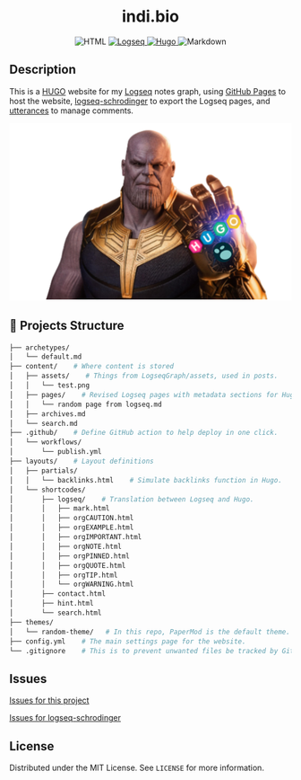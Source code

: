 <h1 align="center">
    indi.bio
</h1>

<p align="center">
    <img
        alt="HTML"
        src="https://img.shields.io/badge/html5-%23E34F26.svg?style=for-the-badge&logo=html5&logoColor=white">
    <a href="https://logseq.com/#/">
    <img
        alt="Logseq"
        src="https://img.shields.io/static/v1?label=&message=LOGSEQ&color=002B35&style=for-the-badge">
    </a>
    <a href="https://gohugo.io/">
    <img
        alt="Hugo"
        src="https://img.shields.io/badge/Hugo-black.svg?style=for-the-badge&logo=Hugo">
    </a>
    <img
        alt="Markdown"
        src="https://img.shields.io/badge/markdown-%23000000.svg?style=for-the-badge&logo=markdown&logoColor=white">
</a>

## Description

This is a [HUGO](https://gohugo.io/) website for my [Logseq](https://logseq.com/#/) notes graph, using [GitHub Pages](https://pages.github.com/) to host the website, [logseq-schrodinger](https://github.com/sawhney17/logseq-schrodinger) to export the Logseq pages, and [utterances](https://utteranc.es/) to manage comments.

![how i feel using this setup](./src/thanos_logseq_hugo.svg)

## 🧱 Projects Structure

```bash
├── archetypes/
│   └── default.md
├── content/    # Where content is stored
│   ├── assets/    # Things from LogseqGraph/assets, used in posts.
│   │   └── test.png
│   ├── pages/    # Revised Logseq pages with metadata sections for Hugo.
│   │   └── random page from logseq.md
│   ├── archives.md
│   └── search.md
├── .github/    # Define GitHub action to help deploy in one click.
│   └── workflows/
│       └── publish.yml
├── layouts/    # Layout definitions
│   ├── partials/
│   │   └── backlinks.html    # Simulate backlinks function in Hugo.
│   └── shortcodes/
│       ├── logseq/    # Translation between Logseq and Hugo.
│       │   ├── mark.html
│       │   ├── orgCAUTION.html
│       │   ├── orgEXAMPLE.html
│       │   ├── orgIMPORTANT.html
│       │   ├── orgNOTE.html
│       │   ├── orgPINNED.html
│       │   ├── orgQUOTE.html
│       │   ├── orgTIP.html
│       │   └── orgWARNING.html
│       ├── contact.html
│       ├── hint.html
│       └── search.html
├── themes/
│   └── random-theme/   # In this repo, PaperMod is the default theme.
├── config.yml    # The main settings page for the website.
└── .gitignore    # This is to prevent unwanted files be tracked by Git.
```

## Issues

[Issues for this project](https://github.com/tealblu/tealblu.github.io/issues)

[Issues for logseq-schrodinger](https://github.com/sawhney17/logseq-schrodinger#issues)

## License

Distributed under the MIT License. See `LICENSE` for more information.
